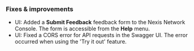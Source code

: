 ### Fixes & improvements

- UI: Added a **Submit Feedback** feedback form to the Nexis Network Console. The form is accessible from the **Help** menu.
- UI: Fixed a CORS error for API requests in the Swagger UI. The error occurred when using the 'Try it out' feature.
